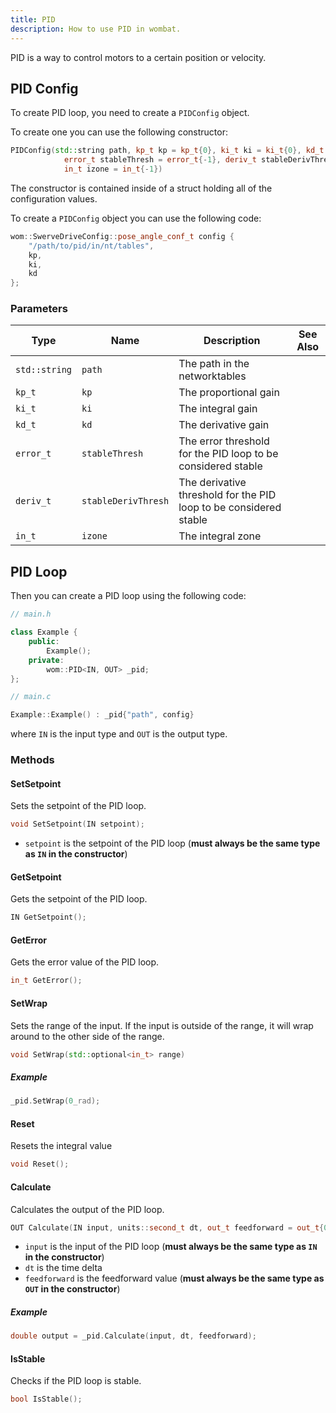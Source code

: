 ```yaml
---
title: PID
description: How to use PID in wombat.
---
```


PID is a way to control motors to a certain position or velocity.

## PID Config

To create PID loop, you need to create a `PIDConfig` object.

To create one you can use the following constructor:

```cpp
PIDConfig(std::string path, kp_t kp = kp_t{0}, ki_t ki = ki_t{0}, kd_t kd = kd_t{0},
            error_t stableThresh = error_t{-1}, deriv_t stableDerivThresh = deriv_t{-1},
            in_t izone = in_t{-1})
```

The constructor is contained inside of a struct holding all of the configuration values.

To create a `PIDConfig` object you can use the following code:

```cpp
wom::SwerveDriveConfig::pose_angle_conf_t config {
    "/path/to/pid/in/nt/tables",
    kp, 
    ki,
    kd
};
```

### Parameters

| Type | Name | Description | See Also |
| --- | --- | --- | --- |
| `std::string` | `path` | The path in the networktables | |
| `kp_t` | `kp` | The proportional gain | |
| `ki_t` | `ki` | The integral gain | |
| `kd_t` | `kd` | The derivative gain | |
| `error_t` | `stableThresh` | The error threshold for the PID loop to be considered stable | |
| `deriv_t` | `stableDerivThresh` | The derivative threshold for the PID loop to be considered stable | |
| `in_t` | `izone` | The integral zone | |

## PID Loop

Then you can create a PID loop using the following code:

```cpp
// main.h

class Example {
    public:
        Example();
    private:
        wom::PID<IN, OUT> _pid;
};
```

```cpp
// main.c

Example::Example() : _pid{"path", config}
```

where `IN` is the input type and `OUT` is the output type.


### Methods

#### SetSetpoint

Sets the setpoint of the PID loop.

```cpp
void SetSetpoint(IN setpoint);
```

- `setpoint` is the setpoint of the PID loop (**must always be the same type as `IN` in the constructor**)

#### GetSetpoint

Gets the setpoint of the PID loop.

```cpp
IN GetSetpoint();
```

#### GetError

Gets the error value of the PID loop.

```cpp
in_t GetError();
```

#### SetWrap

Sets the range of the input. If the input is outside of the range, it will wrap around to the other side of the range.

```cpp
void SetWrap(std::optional<in_t> range)
```

##### Example

```cpp
_pid.SetWrap(0_rad);
```

#### Reset

Resets the integral value

```cpp
void Reset();
```

#### Calculate

Calculates the output of the PID loop.

```cpp
OUT Calculate(IN input, units::second_t dt, out_t feedforward = out_t{0})
```

- `input` is the input of the PID loop (**must always be the same type as `IN` in the constructor**)
- `dt` is the time delta
- `feedforward` is the feedforward value (**must always be the same type as `OUT` in the constructor**)

##### Example

```cpp
double output = _pid.Calculate(input, dt, feedforward);
```

#### IsStable

Checks if the PID loop is stable.

```cpp
bool IsStable();
```